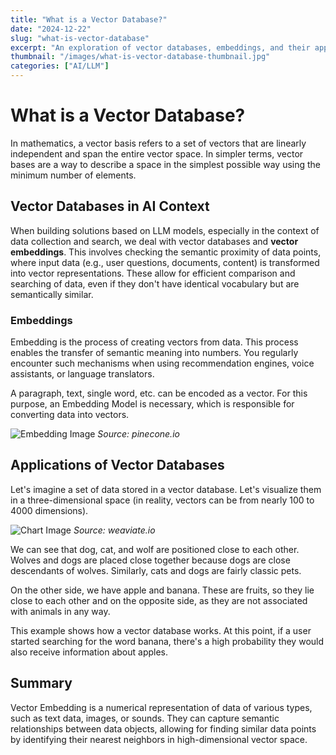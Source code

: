 ```yaml
---
title: "What is a Vector Database?"
date: "2024-12-22"
slug: "what-is-vector-database"
excerpt: "An exploration of vector databases, embeddings, and their applications in AI and machine learning"
thumbnail: "/images/what-is-vector-database-thumbnail.jpg"
categories: ["AI/LLM"]
---
```


# What is a Vector Database?

In mathematics, a vector basis refers to a set of vectors that are linearly independent and span the entire vector space. In simpler terms, vector bases are a way to describe a space in the simplest possible way using the minimum number of elements.

## Vector Databases in AI Context

When building solutions based on LLM models, especially in the context of data collection and search, we deal with vector databases and **vector embeddings**. This involves checking the semantic proximity of data points, where input data (e.g., user questions, documents, content) is transformed into vector representations. These allow for efficient comparison and searching of data, even if they don't have identical vocabulary but are semantically similar.

### Embeddings

Embedding is the process of creating vectors from data. This process enables the transfer of semantic meaning into numbers. You regularly encounter such mechanisms when using recommendation engines, voice assistants, or language translators.

A paragraph, text, single word, etc. can be encoded as a vector. For this purpose, an Embedding Model is necessary, which is responsible for converting data into vectors.

![Embedding Image](/images/embedding.png)
*Source: pinecone.io*

## Applications of Vector Databases

Let's imagine a set of data stored in a vector database. Let's visualize them in a three-dimensional space (in reality, vectors can be from nearly 100 to 4000 dimensions).

![Chart Image](/images/chart.png)
*Source: weaviate.io*

We can see that dog, cat, and wolf are positioned close to each other. Wolves and dogs are placed close together because dogs are close descendants of wolves. Similarly, cats and dogs are fairly classic pets.

On the other side, we have apple and banana. These are fruits, so they lie close to each other and on the opposite side, as they are not associated with animals in any way.

This example shows how a vector database works. At this point, if a user started searching for the word banana, there's a high probability they would also receive information about apples.

## Summary

Vector Embedding is a numerical representation of data of various types, such as text data, images, or sounds. They can capture semantic relationships between data objects, allowing for finding similar data points by identifying their nearest neighbors in high-dimensional vector space.